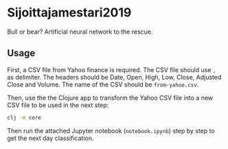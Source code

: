 # Sijoittajamestari2019
Bull or bear? Artificial neural network to the rescue.

## Usage

First, a CSV file from Yahoo finance is required. The CSV file should use
```,``` as delimiter. The headers should be Date, Open, High, Low, Close,
Adjusted Close and Volume. The name of the CSV should be ```from-yahoo.csv```.

Then, use the the Clojure app to transform the Yahoo CSV file into a new CSV file
to be used in the next step:

```bash
clj -m core
```

Then run the attached Jupyter notebook (```notebook.ipynb```) step by step to
get the next day classification.
